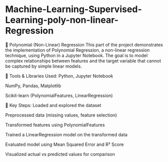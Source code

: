 # Machine-Learning-Supervised-Learning-poly-non-linear-Regression
📌 Polynomial (Non-Linear) Regression
This part of the project demonstrates the implementation of Polynomial Regression, a non-linear regression technique, using Python in a Jupyter Notebook. The goal is to model complex relationships between features and the target variable that cannot be captured by simple linear models.

🔧 Tools & Libraries Used:
Python, Jupyter Notebook

NumPy, Pandas, Matplotlib

Scikit-learn (PolynomialFeatures, LinearRegression)

🧪 Key Steps:
Loaded and explored the dataset

Preprocessed data (missing values, feature selection)

Transformed features using PolynomialFeatures

Trained a LinearRegression model on the transformed data

Evaluated model using Mean Squared Error and R² Score

Visualized actual vs predicted values for comparison
